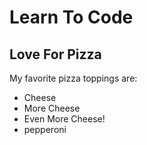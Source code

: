 # Learn To Code
## Love For Pizza

My favorite pizza toppings are:

* Cheese
* More Cheese
* Even More Cheese!
* pepperoni
